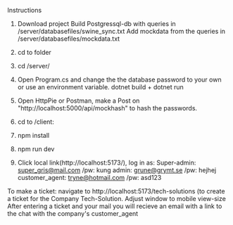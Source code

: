 Instructions
1. Download project
  Build Postgressql-db with queries in /server/databasefiles/swine_sync.txt
  Add mockdata from the queries in /server/databasefiles/mockdata.txt



2. cd to folder
3. cd /server/
4. Open Program.cs and change the the database password to your own or use an environment variable.
  dotnet build + dotnet run
5. Open HttpPie or Postman, make a Post on "http://localhost:5000/api/mockhash" to hash the passwords.

6. cd to /client:
7. npm install
8. npm run dev
9. Click local link(http://localhost:5173/), log in as:
  Super-admin: super_gris@mail.com /pw: kung
  admin: grune@grymt.se /pw: hejhej
  customer_agent: tryne@hotmail.com /pw: asd123


To make a ticket:
navigate to http://localhost:5173/tech-solutions (to create a ticket for the Company Tech-Solution.
Adjust window to mobile view-size
After entering a ticket and your mail you will recieve an email with a link to the chat with the company's customer_agent



